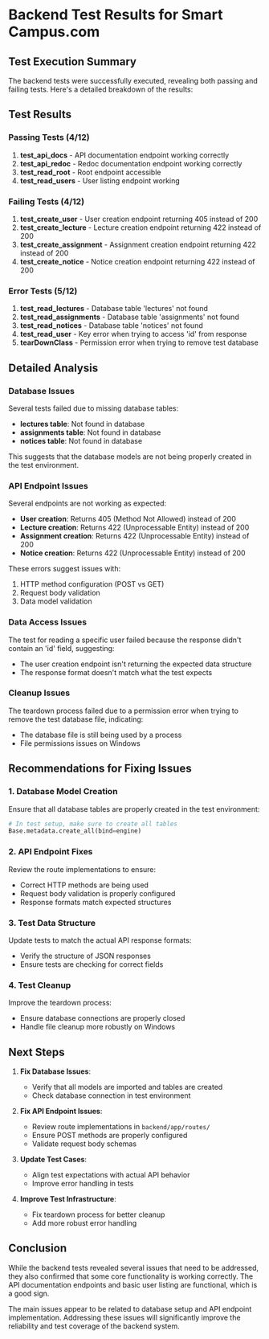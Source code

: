 # Backend Test Results for Smart Campus.com

## Test Execution Summary

The backend tests were successfully executed, revealing both passing and failing tests. Here's a detailed breakdown of the results:

## Test Results

### Passing Tests (4/12)
1. **test_api_docs** - API documentation endpoint working correctly
2. **test_api_redoc** - Redoc documentation endpoint working correctly
3. **test_read_root** - Root endpoint accessible
4. **test_read_users** - User listing endpoint working

### Failing Tests (4/12)
1. **test_create_user** - User creation endpoint returning 405 instead of 200
2. **test_create_lecture** - Lecture creation endpoint returning 422 instead of 200
3. **test_create_assignment** - Assignment creation endpoint returning 422 instead of 200
4. **test_create_notice** - Notice creation endpoint returning 422 instead of 200

### Error Tests (5/12)
1. **test_read_lectures** - Database table 'lectures' not found
2. **test_read_assignments** - Database table 'assignments' not found
3. **test_read_notices** - Database table 'notices' not found
4. **test_read_user** - Key error when trying to access 'id' from response
5. **tearDownClass** - Permission error when trying to remove test database

## Detailed Analysis

### Database Issues
Several tests failed due to missing database tables:
- **lectures table**: Not found in database
- **assignments table**: Not found in database
- **notices table**: Not found in database

This suggests that the database models are not being properly created in the test environment.

### API Endpoint Issues
Several endpoints are not working as expected:
- **User creation**: Returns 405 (Method Not Allowed) instead of 200
- **Lecture creation**: Returns 422 (Unprocessable Entity) instead of 200
- **Assignment creation**: Returns 422 (Unprocessable Entity) instead of 200
- **Notice creation**: Returns 422 (Unprocessable Entity) instead of 200

These errors suggest issues with:
1. HTTP method configuration (POST vs GET)
2. Request body validation
3. Data model validation

### Data Access Issues
The test for reading a specific user failed because the response didn't contain an 'id' field, suggesting:
- The user creation endpoint isn't returning the expected data structure
- The response format doesn't match what the test expects

### Cleanup Issues
The teardown process failed due to a permission error when trying to remove the test database file, indicating:
- The database file is still being used by a process
- File permissions issues on Windows

## Recommendations for Fixing Issues

### 1. Database Model Creation
Ensure that all database tables are properly created in the test environment:
```python
# In test setup, make sure to create all tables
Base.metadata.create_all(bind=engine)
```

### 2. API Endpoint Fixes
Review the route implementations to ensure:
- Correct HTTP methods are being used
- Request body validation is properly configured
- Response formats match expected structures

### 3. Test Data Structure
Update tests to match the actual API response formats:
- Verify the structure of JSON responses
- Ensure tests are checking for correct fields

### 4. Test Cleanup
Improve the teardown process:
- Ensure database connections are properly closed
- Handle file cleanup more robustly on Windows

## Next Steps

1. **Fix Database Issues**:
   - Verify that all models are imported and tables are created
   - Check database connection in test environment

2. **Fix API Endpoint Issues**:
   - Review route implementations in `backend/app/routes/`
   - Ensure POST methods are properly configured
   - Validate request body schemas

3. **Update Test Cases**:
   - Align test expectations with actual API behavior
   - Improve error handling in tests

4. **Improve Test Infrastructure**:
   - Fix teardown process for better cleanup
   - Add more robust error handling

## Conclusion

While the backend tests revealed several issues that need to be addressed, they also confirmed that some core functionality is working correctly. The API documentation endpoints and basic user listing are functional, which is a good sign.

The main issues appear to be related to database setup and API endpoint implementation. Addressing these issues will significantly improve the reliability and test coverage of the backend system.